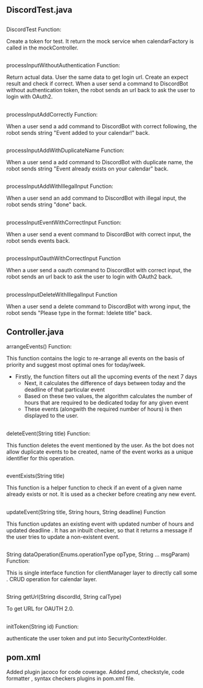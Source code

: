 ## DiscordTest.java

##
DiscordTest Function:


 Create a token for test.  It return the mock service when calendarFactory is called in the mockController.
##
processInputWithoutAuthentication Function:

Return actual data. User the same data to get login url. Create an expect result and check if correct. When a user send a command to DiscordBot without authentication token,
	 the robot sends an url back to ask the user to login with OAuth2.
##
processInputAddCorrectly Function:

 When a user send a add command to DiscordBot with correct following,
     the robot sends string "Event added to your calendar!" back.
##
processInputAddWithDuplicateName Function:

When a user send a add command to DiscordBot with duplicate name,
    the robot sends string "Event already exists on your calendar" back.
##
processInputAddWithIllegalInput Function:

When a user send an add command to DiscordBot with illegal input,
      the robot sends string "done" back.
##
processInputEventWithCorrectInput Function:

  When a user send a event command to DiscordBot with correct input,
      the robot sends events back.
##
processInputOauthWithCorrectInput Function

When a user send a oauth command to DiscordBot with correct input,
      the robot sends an url back to ask the user to login with OAuth2 back.
##
processInputDeleteWithIllegalInput Function

   When a user send a delete command to DiscordBot with wrong input,
     the robot sends "Please type in the format: !delete title" back.


## Controller.java

arrangeEvents() Function:

This function contains the logic to re-arrange all events on the basis of priority and
     suggest most optimal ones for today/week. 
 * Firstly, the function filters out all the upcoming events of the next 7 days
     * Next, it calculates the difference of days between today and the deadline of that particular event
     * Based on these two values, the algorithm calculates the number of hours that are required to be dedicated today for any given event
     * These events (alongwith the required number of hours) is then displayed to the user.
##
deleteEvent(String title) Function:

 This function deletes the event mentioned by the user. As the bot does not allow duplicate events to be created, name of the event works as a unique identifier for this operation.
##
eventExists(String title)

  This function is a helper function to check if an event of a given name already exists or not. It is used as a checker before creating any new event.
##
updateEvent(String title, String hours, String deadline) Function

This function updates an existing event with updated number of hours and updated deadline
   . It has an inbuilt checker, so that it returns a message if the user tries to update a non-existent event.
##
String dataOperation(Enums.operationType opType, String ... msgParam) Function:

   This is single interface function for clientManager layer to directly call some
    . CRUD operation for calendar layer.
##
String getUrl(String discordId, String calType)

To get URL for OAUTH 2.0.
##
initToken(String id) Function:

authenticate the user token and put into SecurityContextHolder.

## pom.xml

Added plugin jacoco for code coverage. 
Added pmd, checkstyle, code formatter , syntax checkers plugins in pom.xml file.

